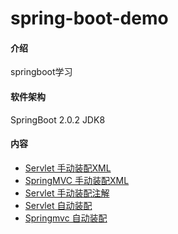 # spring-boot-demo

#### 介绍
springboot学习

#### 软件架构
SpringBoot 2.0.2
JDK8

#### 内容 

-   [Servlet 手动装配XML](spring-boot-demo-01)
-   [SpringMVC 手动装配XML](spring-boot-demo-02)
-   [Servlet 手动装配注解](spring-boot-demo-03)
-   [Servlet 自动装配](spring-boot-demo-04)
-   [Springmvc 自动装配]()